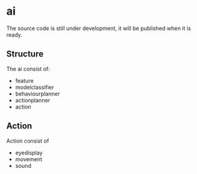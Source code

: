 <!--
Copyright (c) 2019 Elephant Robotics, Inc. All rights reserved.

Using this MarsAI source code is subject to the terms and conditions of Apache 2.0 License. Check LICENSE for more information
-->

# ai
The source code is still under development, it will be published when it is ready.

## Structure
The ai consist of:
 * feature
 * modelclassifier
 * behaviourplanner
 * actionplanner
 * action

## Action
Action consist of
 * eyedisplay
 * movement
 * sound